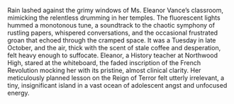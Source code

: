 Rain lashed against the grimy windows of Ms. Eleanor Vance’s classroom, mimicking the relentless drumming in her temples.  The fluorescent lights hummed a monotonous tune, a soundtrack to the chaotic symphony of rustling papers, whispered conversations, and the occasional frustrated groan that echoed through the cramped space.  It was a Tuesday in late October, and the air, thick with the scent of stale coffee and desperation, felt heavy enough to suffocate.  Eleanor, a History teacher at Northwood High, stared at the whiteboard, the faded inscription of the French Revolution mocking her with its pristine, almost clinical clarity.  Her meticulously planned lesson on the Reign of Terror felt utterly irrelevant, a tiny, insignificant island in a vast ocean of adolescent angst and unfocused energy.
